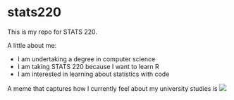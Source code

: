 # stats220

This is my repo for STATS 220. 

A little about me:

- I am undertaking a degree in computer science
- I am taking STATS 220 because I want to learn R
- I am interested in learning about statistics with code

A meme that captures how I currently feel about my university studies is ![](https://c.tenor.com/8druEACXtX8AAAAd/tenor.gif)
